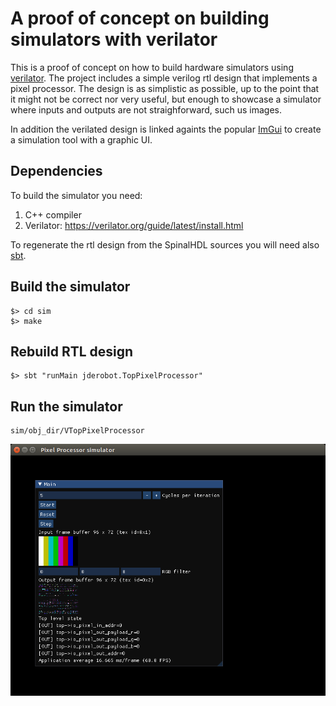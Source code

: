# A proof of concept on building simulators with verilator
This is a proof of concept on how to build hardware simulators using [verilator](https://www.veripool.org/verilator/).
The project includes a simple verilog rtl design that implements a pixel processor. 
The design is as simplistic as possible, up to the point that it might not be correct nor very useful, 
but enough to showcase a simulator where inputs and outputs are not straighforward, such us images.

In addition the verilated design is linked againts the popular [ImGui](https://github.com/ocornut/imgui) to create a simulation tool with a graphic UI.

## Dependencies

To build the simulator you need:
1. C++ compiler
2. Verilator: https://verilator.org/guide/latest/install.html

To regenerate the rtl design from the SpinalHDL sources you will need also [sbt](https://www.scala-sbt.org/).

## Build the simulator
```
$> cd sim
$> make
```

## Rebuild RTL design
```
$> sbt "runMain jderobot.TopPixelProcessor"
```

## Run the simulator
```
sim/obj_dir/VTopPixelProcessor
```

![simulator running](./docs/sim_running.png "Simulator")